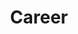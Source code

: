 ---
title: "Career"
# watermark text
watermark: "Career"
# page header background image
page_header_image: "images/background/about.jpg"
# meta description
description : "Interested in working for VC Assist? Take a look at our positions. <br> <br> Applications are currently closed, but you can get involved with <br> VC Assist through our focus group surveys! <br> Follow our Instagram to learn more."

draft: false
---